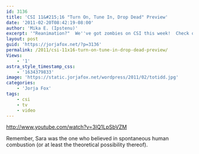```yaml
---
id: 3136
title: 'CSI 11&#215;16 "Turn On, Tune In, Drop Dead" Preview'
date: '2011-02-20T08:42:19-08:00'
author: 'Mika E. (Ipstenu)'
excerpt: '"Reanimation?"  We''ve got zombies on CSI this week!  Check out the promo video and remember to keep a chainsaw handy!'
layout: post
guid: 'https://jorjafox.net/?p=3136'
permalink: /2011/csi-11x16-turn-on-tune-in-drop-dead-preview/
Views:
    - '1'
astra_style_timestamp_css:
    - '1634379833'
image: 'https://static.jorjafox.net/wordpress/2011/02/totidd.jpg'
categories:
    - 'Jorja Fox'
tags:
    - csi
    - tv
    - video
---
```


http://www.youtube.com/watch?v=3lQ1LpSbVZM

Remember, Sara was the one who believed in spontaneous human combustion (or at least the theoretical possibility thereof).
